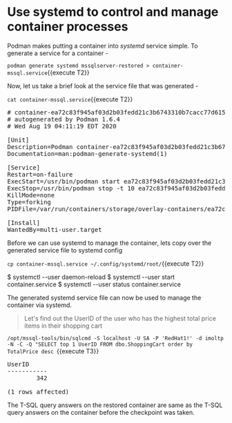 # Use systemd to control and manage container processes

Podman makes putting a container into *systemd* service simple. To generate a service for a container -

`podman generate systemd mssqlserver-restored > container-mssql.service`{{execute T2}}

Now, let us take a brief look at the service file that was generated -

`cat container-mssql.service`{{execute T2}}

<pre class="file">
# container-ea72c83f945af03d2b03fedd21c3b6743310b7cacc77d6152f453c37cc8cf56c.service
# autogenerated by Podman 1.6.4
# Wed Aug 19 04:11:19 EDT 2020

[Unit]
Description=Podman container-ea72c83f945af03d2b03fedd21c3b6743310b7cacc77d6152f453c37cc8cf56c.service
Documentation=man:podman-generate-systemd(1)

[Service]
Restart=on-failure
ExecStart=/usr/bin/podman start ea72c83f945af03d2b03fedd21c3b6743310b7cacc77d6152f453c37cc8cf56c
ExecStop=/usr/bin/podman stop -t 10 ea72c83f945af03d2b03fedd21c3b6743310b7cacc77d6152f453c37cc8cf56c
KillMode=none
Type=forking
PIDFile=/var/run/containers/storage/overlay-containers/ea72c83f945af03d2b03fedd21c3b6743310b7cacc77d6152f453c37cc8cf56c/userdata/conmon.pid

[Install]
WantedBy=multi-user.target
</pre>

Before we can use systemd to manage the container, lets copy over the generated service file to systemd config

`cp container-mssql.service ~/.config/systemd/root/`{{execute T2}}

$ systemctl --user daemon-reload
$ systemctl --user start container.service
$ systemctl --user status container.service 

The generated systemd service file can now be used to manage the container via systemd.



> Let's find out the UserID of the user who has the highest total price items in their shopping cart  

`/opt/mssql-tools/bin/sqlcmd -S localhost -U SA -P 'RedHat1!' -d imoltp -N -C -Q "SELECT top 1 UserID FROM dbo.ShoppingCart order by TotalPrice desc
`{{execute T3}} 

<pre class="file">
UserID
-----------
        342

(1 rows affected)
</pre>

The T-SQL query answers on the restored container are same as the T-SQL query answers on the container before the checkpoint was taken.
